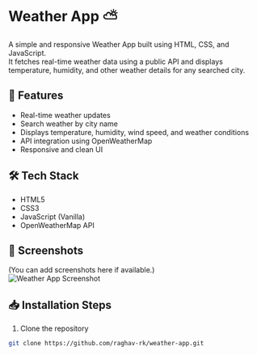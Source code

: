 # Weather App ⛅

A simple and responsive Weather App built using HTML, CSS, and JavaScript.  
It fetches real-time weather data using a public API and displays temperature, humidity, and other weather details for any searched city.

## 🚀 Features

- Real-time weather updates
- Search weather by city name
- Displays temperature, humidity, wind speed, and weather conditions
- API integration using OpenWeatherMap
- Responsive and clean UI

## 🛠️ Tech Stack

- HTML5
- CSS3
- JavaScript (Vanilla)
- OpenWeatherMap API

## 📸 Screenshots

(You can add screenshots here if available.)  
![Weather App Screenshot](images/screenshot.png)

## 📥 Installation Steps

1. Clone the repository
```bash
git clone https://github.com/raghav-rk/weather-app.git
